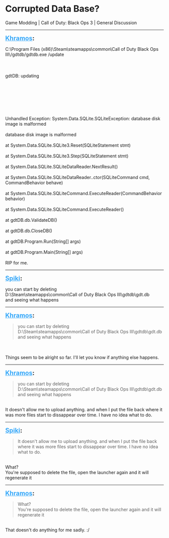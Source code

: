 # Corrupted Data Base?
Game Modding | Call of Duty: Black Ops 3 | General Discussion

---
<strong style="font-size: 1.4em;"><span style="text-decoration: underline;text-decoration-color: #34a7f9;"><span style="color:#34a7f9;">Khramos</span></span>:</strong>

<p>C:\Program Files (x86)\Steam\steamapps\common\Call of Duty Black Ops III\/gdtdb/gdtdb.exe /update<br /><br /><br /><br />gdtDB: updating<br /><br /><br /><br /><br /><br /><br /><br />Unhandled Exception: System.Data.SQLite.SQLiteException: database disk image is malformed<br /><br />database disk image is malformed<br /><br />at System.Data.SQLite.SQLite3.Reset(SQLiteStatement stmt)<br /><br />at System.Data.SQLite.SQLite3.Step(SQLiteStatement stmt)<br /><br />at System.Data.SQLite.SQLiteDataReader.NextResult()<br /><br />at System.Data.SQLite.SQLiteDataReader..ctor(SQLiteCommand cmd, CommandBehavior behave)<br /><br />at System.Data.SQLite.SQLiteCommand.ExecuteReader(CommandBehavior behavior)<br /><br />at System.Data.SQLite.SQLiteCommand.ExecuteReader()<br /><br />at gdtDB.db.ValidateDB()<br /><br />at gdtDB.db.CloseDB()<br /><br />at gdtDB.Program.Run(String[] args)<br /><br />at gdtDB.Program.Main(String[] args)<br /><br />RIP for me.</p>

---
<strong style="font-size: 1.4em;"><span style="text-decoration: underline;text-decoration-color: #34a7f9;"><span style="color:#34a7f9;">Spiki</span></span>:</strong>

<p>you can start by deleting<br />D:\Steam\steamapps\common\Call of Duty Black Ops III\gdtdb\gdt.db<br />and seeing what happens</p>

---
<strong style="font-size: 1.4em;"><span style="text-decoration: underline;text-decoration-color: #34a7f9;"><span style="color:#34a7f9;">Khramos</span></span>:</strong>

<p><blockquote>you can start by deleting<br />D:\Steam\steamapps\common\Call of Duty Black Ops III\gdtdb\gdt.db<br />and seeing what happens<br /></blockquote><br /><br />Things seem to be alright so far. I&#39;ll let you know if anything else happens.</p>

---
<strong style="font-size: 1.4em;"><span style="text-decoration: underline;text-decoration-color: #34a7f9;"><span style="color:#34a7f9;">Khramos</span></span>:</strong>

<p><blockquote>you can start by deleting<br />D:\Steam\steamapps\common\Call of Duty Black Ops III\gdtdb\gdt.db<br />and seeing what happens<br /></blockquote><br />It doesn&#39;t allow me to upload anything. and when I put the file back where it was more files start to dissappear over time. I have no idea what to do.</p>

---
<strong style="font-size: 1.4em;"><span style="text-decoration: underline;text-decoration-color: #34a7f9;"><span style="color:#34a7f9;">Spiki</span></span>:</strong>

<p><blockquote>It doesn&#39;t allow me to upload anything. and when I put the file back where it was more files start to dissappear over time. I have no idea what to do.<br /></blockquote><br />What?<br />You&#39;re supposed to delete the file, open the launcher again and it will regenerate it</p>

---
<strong style="font-size: 1.4em;"><span style="text-decoration: underline;text-decoration-color: #34a7f9;"><span style="color:#34a7f9;">Khramos</span></span>:</strong>

<p><blockquote>What?<br />You&#39;re supposed to delete the file, open the launcher again and it will regenerate it<br /></blockquote><br />That doesn&#39;t do anything for me sadly. :/</p>

